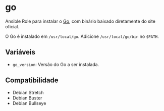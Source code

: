 # go

Ansible Role para instalar o [Go](https://golang.org/), com binário baixado
diretamente do site oficial.

O Go é instalado em `/usr/local/go`. Adicione `/usr/local/go/bin` no `$PATH`.

## Variáveis

- `go_version`: Versão do Go a ser instalada.

## Compatibilidade

- Debian Stretch
- Debian Buster
- Debian Bullseye
